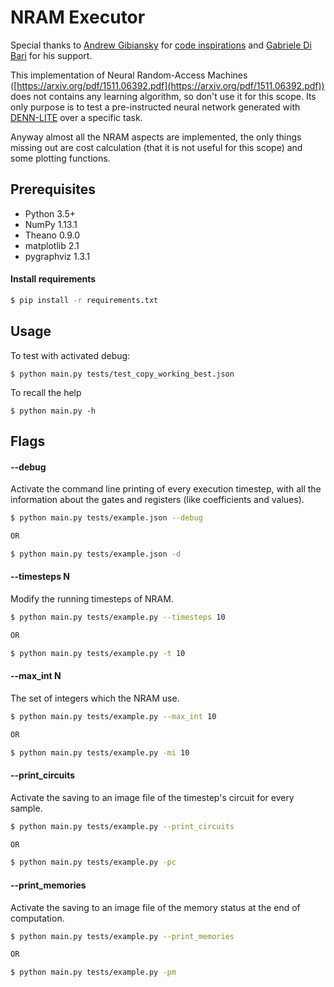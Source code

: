 NRAM Executor
=============

Special thanks to [Andrew Gibiansky](http://andrew.gibiansky.com) for
[code inspirations](https://github.com/gibiansky/experiments) and [Gabriele Di Bari](https://github.com/Gabriele91) for his support.

This implementation of Neural Random-Access Machines ([https://arxiv.org/pdf/1511.06392.pdf](https://arxiv.org/pdf/1511.06392.pdf)) does not contains any learning algorithm, so don't use it for this scope.
Its only purpose is to test a pre-instructed neural network generated with [DENN-LITE](https://github.com/Gabriele91/DENN-LITE) over a specific task.

Anyway almost all the NRAM aspects are implemented, the only things missing out are cost calculation (that it is not useful for this scope) and some plotting functions.

Prerequisites
-------------
- Python 3.5+
- NumPy 1.13.1
- Theano 0.9.0
- matplotlib 2.1
- pygraphviz 1.3.1
#### Install requirements 
```sh
$ pip install -r requirements.txt
```

Usage
-----
To test with activated debug:

    $ python main.py tests/test_copy_working_best.json

To recall the help

    $ python main.py -h

Flags
-----
#### --debug
Activate the command line printing of every execution timestep, with all
the information about the gates and registers (like coefficients and values).

```sh
$ python main.py tests/example.json --debug

OR

$ python main.py tests/example.json -d
```

#### --timesteps N
Modify the running timesteps of NRAM.
```sh
$ python main.py tests/example.py --timesteps 10

OR

$ python main.py tests/example.py -t 10
```

#### --max_int N
The set of integers which the NRAM use.
```sh
$ python main.py tests/example.py --max_int 10

OR

$ python main.py tests/example.py -mi 10
```

#### --print_circuits
Activate the saving to an image file of the timestep's circuit for every sample.
```sh
$ python main.py tests/example.py --print_circuits

OR

$ python main.py tests/example.py -pc
```

#### --print_memories
Activate the saving to an image file of the memory status at the end of computation.
```sh
$ python main.py tests/example.py --print_memories

OR

$ python main.py tests/example.py -pm
```
